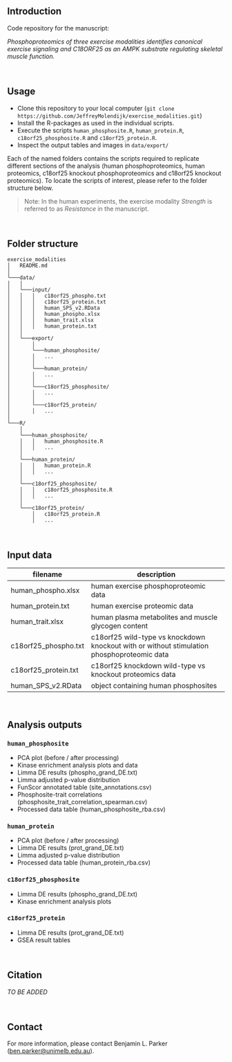 ## Introduction

Code repository for the manuscript: 

<cite>Phosphoproteomics of three exercise modalities identifies canonical exercise signaling and C18ORF25 as an AMPK substrate regulating skeletal muscle function.</cite>

<br>

## Usage

* Clone this repository to your local computer (`git clone https://github.com/JeffreyMolendijk/exercise_modalities.git`)
* Install the R-packages as used in the individual scripts. 
* Execute the scripts `human_phosphosite.R`, `human_protein.R`, `c18orf25_phosphosite.R` and `c18orf25_protein.R`.
* Inspect the output tables and images in `data/export/`

Each of the named folders contains the scripts required to replicate different sections of the analysis (human phosphoproteomics, human proteomics, c18orf25 knockout phosphoproteomics and c18orf25 knockout proteomics). To locate the scripts of interest, please refer to the folder structure below.

> Note: In the human experiments, the exercise modality *Strength* is referred to as *Resistance* in the manuscript.

<br>

## Folder structure

```
exercise_modalities
│   README.md    
│
└───data/
│   │
│   └───input/
│   │   │   c18orf25_phospho.txt
│   │   │   c18orf25_protein.txt
│   │   │   human_SPS_v2.RData
│   │   │   human_phospho.xlsx
│   │   │   human_trait.xlsx
│   │   │   human_protein.txt
│   │
│   └───export/
│       │
│       └───human_phosphosite/
│       │   ...
│       │   
│       └───human_protein/
│       │   ...
│       │
│       └───c18orf25_phosphosite/
│       │   ...
│       │
│       └───c18orf25_protein/
│       │   ...
│
└───R/
    │
    └───human_phosphosite/
    │   │   human_phosphosite.R
    │   │   ...
    │
    └───human_protein/
    │   │   human_protein.R
    │   │   ...
    │
    └───c18orf25_phosphosite/
    │   │   c18orf25_phosphosite.R
    │   │   ...
    │
    └───c18orf25_protein/
        │   c18orf25_protein.R
        │   ...
```

<br>

## Input data

| filename                  | description                                                                                   |
| -------------             | -------------                                                                                 |
| human_phospho.xlsx        | human exercise phosphoproteomic data                                                          |
| human_protein.txt         | human exercise proteomic data                                                                 |
| human_trait.xlsx          | human plasma metabolites and muscle glycogen content                                          |
| c18orf25_phospho.txt      | c18orf25 wild-type vs knockdown knockout with or without stimulation phosphoproteomic data    |
| c18orf25_protein.txt      | c18orf25 knockdown wild-type vs knockout proteomics data                                      |
| human_SPS_v2.RData        | object containing human phosphosites                                                          |

<br>

## Analysis outputs

### `human_phosphosite`
* PCA plot (before / after processing)
* Kinase enrichment analysis plots and data
* Limma DE results (phospho_grand_DE.txt)
* Limma adjusted p-value distribution
* FunScor annotated table (site_annotations.csv)
* Phosphosite-trait correlations (phosphosite_trait_correlation_spearman.csv)
* Processed data table (human_phosphosite_rba.csv)

### `human_protein`
* PCA plot (before / after processing)
* Limma DE results (prot_grand_DE.txt)
* Limma adjusted p-value distribution
* Processed data table (human_protein_rba.csv)

### `c18orf25_phosphosite`
* Limma DE results (phospho_grand_DE.txt)
* Kinase enrichment analysis plots

### `c18orf25_protein`
* Limma DE results (prot_grand_DE.txt)
* GSEA result tables


<br>

## Citation

<cite>TO BE ADDED</cite>

<br>

## Contact
For more information, please contact Benjamin L. Parker (ben.parker@unimelb.edu.au).